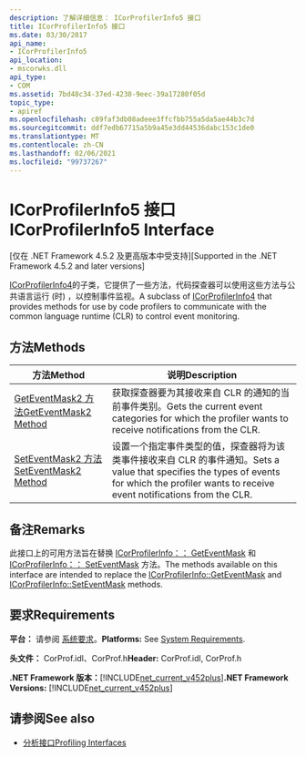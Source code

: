 ```yaml
---
description: 了解详细信息： ICorProfilerInfo5 接口
title: ICorProfilerInfo5 接口
ms.date: 03/30/2017
api_name:
- ICorProfilerInfo5
api_location:
- mscorwks.dll
api_type:
- COM
ms.assetid: 7bd48c34-37ed-4230-9eec-39a17280f05d
topic_type:
- apiref
ms.openlocfilehash: c89faf3db08adeee3ffcfbb755a5da5ae44b3c7d
ms.sourcegitcommit: ddf7edb67715a5b9a45e3dd44536dabc153c1de0
ms.translationtype: MT
ms.contentlocale: zh-CN
ms.lasthandoff: 02/06/2021
ms.locfileid: "99737267"
---
```

# <a name="icorprofilerinfo5-interface"></a><span data-ttu-id="f89f6-103">ICorProfilerInfo5 接口</span><span class="sxs-lookup"><span data-stu-id="f89f6-103">ICorProfilerInfo5 Interface</span></span>

<span data-ttu-id="f89f6-104">[仅在 .NET Framework 4.5.2 及更高版本中受支持]</span><span class="sxs-lookup"><span data-stu-id="f89f6-104">[Supported in the .NET Framework 4.5.2 and later versions]</span></span>  
  
 <span data-ttu-id="f89f6-105">[ICorProfilerInfo4](icorprofilerinfo4-interface.md)的子类，它提供了一些方法，代码探查器可以使用这些方法与公共语言运行 (时) ，以控制事件监视。</span><span class="sxs-lookup"><span data-stu-id="f89f6-105">A subclass of [ICorProfilerInfo4](icorprofilerinfo4-interface.md) that provides methods for use by code profilers to communicate with the common language runtime (CLR) to control event monitoring.</span></span>  
  
## <a name="methods"></a><span data-ttu-id="f89f6-106">方法</span><span class="sxs-lookup"><span data-stu-id="f89f6-106">Methods</span></span>  
  
|<span data-ttu-id="f89f6-107">方法</span><span class="sxs-lookup"><span data-stu-id="f89f6-107">Method</span></span>|<span data-ttu-id="f89f6-108">说明</span><span class="sxs-lookup"><span data-stu-id="f89f6-108">Description</span></span>|  
|------------|-----------------|  
|[<span data-ttu-id="f89f6-109">GetEventMask2 方法</span><span class="sxs-lookup"><span data-stu-id="f89f6-109">GetEventMask2 Method</span></span>](icorprofilerinfo5-geteventmask2-method.md)|<span data-ttu-id="f89f6-110">获取探查器要为其接收来自 CLR 的通知的当前事件类别。</span><span class="sxs-lookup"><span data-stu-id="f89f6-110">Gets the current event categories for which the profiler wants to receive notifications from the CLR.</span></span>|  
|[<span data-ttu-id="f89f6-111">SetEventMask2 方法</span><span class="sxs-lookup"><span data-stu-id="f89f6-111">SetEventMask2 Method</span></span>](icorprofilerinfo5-seteventmask2-method.md)|<span data-ttu-id="f89f6-112">设置一个指定事件类型的值，探查器将为该类事件接收来自 CLR 的事件通知。</span><span class="sxs-lookup"><span data-stu-id="f89f6-112">Sets a value that specifies the types of events for which the profiler wants to receive event notifications from the CLR.</span></span>|  
  
## <a name="remarks"></a><span data-ttu-id="f89f6-113">备注</span><span class="sxs-lookup"><span data-stu-id="f89f6-113">Remarks</span></span>  

 <span data-ttu-id="f89f6-114">此接口上的可用方法旨在替换 [ICorProfilerInfo：： GetEventMask](icorprofilerinfo-geteventmask-method.md) 和 [ICorProfilerInfo：： SetEventMask](icorprofilerinfo-seteventmask-method.md) 方法。</span><span class="sxs-lookup"><span data-stu-id="f89f6-114">The methods available on this interface are intended to replace the [ICorProfilerInfo::GetEventMask](icorprofilerinfo-geteventmask-method.md) and [ICorProfilerInfo::SetEventMask](icorprofilerinfo-seteventmask-method.md) methods.</span></span>  
  
## <a name="requirements"></a><span data-ttu-id="f89f6-115">要求</span><span class="sxs-lookup"><span data-stu-id="f89f6-115">Requirements</span></span>  

 <span data-ttu-id="f89f6-116">**平台：** 请参阅 [系统要求](../../get-started/system-requirements.md)。</span><span class="sxs-lookup"><span data-stu-id="f89f6-116">**Platforms:** See [System Requirements](../../get-started/system-requirements.md).</span></span>  
  
 <span data-ttu-id="f89f6-117">**头文件：** CorProf.idl、CorProf.h</span><span class="sxs-lookup"><span data-stu-id="f89f6-117">**Header:** CorProf.idl, CorProf.h</span></span>  
  
 <span data-ttu-id="f89f6-118">**.NET Framework 版本：**[!INCLUDE[net_current_v452plus](../../../../includes/net-current-v452plus-md.md)]</span><span class="sxs-lookup"><span data-stu-id="f89f6-118">**.NET Framework Versions:** [!INCLUDE[net_current_v452plus](../../../../includes/net-current-v452plus-md.md)]</span></span>  
  
## <a name="see-also"></a><span data-ttu-id="f89f6-119">请参阅</span><span class="sxs-lookup"><span data-stu-id="f89f6-119">See also</span></span>

- [<span data-ttu-id="f89f6-120">分析接口</span><span class="sxs-lookup"><span data-stu-id="f89f6-120">Profiling Interfaces</span></span>](profiling-interfaces.md)
